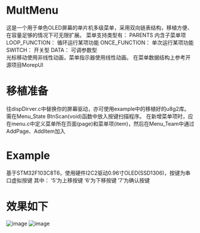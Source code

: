 # MultMenu
这是一个用于单色OLED屏幕的单片机多级菜单，采用双向链表结构，移植方便、在容量足够的情况下可无限扩展。
菜单支持类型有：
PARENTS  内含子菜单项
LOOP_FUNCTION： 循环运行某项功能
ONCE_FUNCTION：  单次运行某项功能
SWITCH：  开关型
DATA：  可调参数型  
光标移动使用非线性动画，菜单指示器使用线性动画。
在菜单数据结构上参考开源项目MorepUI
# 移植准备
往dispDirver.c中替换你的屏幕驱动，亦可使用example中的移植好的u8g2库。
需在Menu_State BtnScan(void)函数中放入按键扫描程序。
在新增菜单项时，应在menu.c中定义菜单所在页面(page)和菜单项(item)，然后在Menu_Team中通过AddPage、AddItem加入
# Example
基于STM32F103C8T6，使用硬件I2C2驱动0.96寸OLED(SSD1306)，按键为串口虚拟按键
其中：
‘5’为上移按键
‘6’为下移按键
‘7’为确认按键
# 效果如下
![image](https://github.com/JFeng-Z/MultMenu/blob/master/Image/img1.png)
![image](https://github.com/JFeng-Z/MultMenu/blob/master/Image/img2.png)
